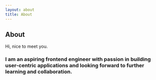 ```yaml
---
layout: about
title: About
---
```


## About

Hi, nice to meet you.
### I am an aspiring frontend engineer with passion in building user-centric applications and looking forward to further learning and collaboration.
